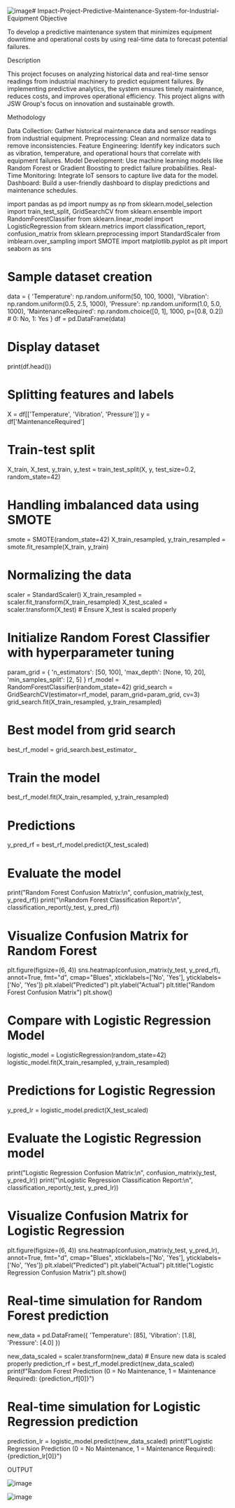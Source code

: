![image](https://github.com/user-attachments/assets/c8a85204-ef46-45f1-afa3-149c2845cee9)# Impact-Project-Predictive-Maintenance-System-for-Industrial-Equipment
Objective

To develop a predictive maintenance system that minimizes equipment downtime and operational costs by using real-time data to forecast potential failures.

Description

This project focuses on analyzing historical data and real-time sensor readings from industrial machinery to predict equipment failures. By implementing predictive analytics, the system ensures timely maintenance, reduces costs, and improves operational efficiency. This project aligns with JSW Group's focus on innovation and sustainable growth.

Methodology

Data Collection: Gather historical maintenance data and sensor readings from industrial equipment.
Preprocessing: Clean and normalize data to remove inconsistencies.
Feature Engineering: Identify key indicators such as vibration, temperature, and operational hours that correlate with equipment failures.
Model Development: Use machine learning models like Random Forest or Gradient Boosting to predict failure probabilities.
Real-Time Monitoring: Integrate IoT sensors to capture live data for the model.
Dashboard: Build a user-friendly dashboard to display predictions and maintenance schedules.

import pandas as pd
import numpy as np
from sklearn.model_selection import train_test_split, GridSearchCV
from sklearn.ensemble import RandomForestClassifier
from sklearn.linear_model import LogisticRegression
from sklearn.metrics import classification_report, confusion_matrix
from sklearn.preprocessing import StandardScaler
from imblearn.over_sampling import SMOTE
import matplotlib.pyplot as plt
import seaborn as sns

# Sample dataset creation
data = {
    'Temperature': np.random.uniform(50, 100, 1000),
    'Vibration': np.random.uniform(0.5, 2.5, 1000),
    'Pressure': np.random.uniform(1.0, 5.0, 1000),
    'MaintenanceRequired': np.random.choice([0, 1], 1000, p=[0.8, 0.2])  # 0: No, 1: Yes
}
df = pd.DataFrame(data)

# Display dataset
print(df.head())

# Splitting features and labels
X = df[['Temperature', 'Vibration', 'Pressure']]
y = df['MaintenanceRequired']

# Train-test split
X_train, X_test, y_train, y_test = train_test_split(X, y, test_size=0.2, random_state=42)

# Handling imbalanced data using SMOTE
smote = SMOTE(random_state=42)
X_train_resampled, y_train_resampled = smote.fit_resample(X_train, y_train)

# Normalizing the data
scaler = StandardScaler()
X_train_resampled = scaler.fit_transform(X_train_resampled)
X_test_scaled = scaler.transform(X_test)  # Ensure X_test is scaled properly

# Initialize Random Forest Classifier with hyperparameter tuning
param_grid = {
    'n_estimators': [50, 100],
    'max_depth': [None, 10, 20],
    'min_samples_split': [2, 5]
}
rf_model = RandomForestClassifier(random_state=42)
grid_search = GridSearchCV(estimator=rf_model, param_grid=param_grid, cv=3)
grid_search.fit(X_train_resampled, y_train_resampled)

# Best model from grid search
best_rf_model = grid_search.best_estimator_

# Train the model
best_rf_model.fit(X_train_resampled, y_train_resampled)

# Predictions
y_pred_rf = best_rf_model.predict(X_test_scaled)

# Evaluate the model
print("Random Forest Confusion Matrix:\n", confusion_matrix(y_test, y_pred_rf))
print("\nRandom Forest Classification Report:\n", classification_report(y_test, y_pred_rf))

# Visualize Confusion Matrix for Random Forest
plt.figure(figsize=(6, 4))
sns.heatmap(confusion_matrix(y_test, y_pred_rf), annot=True, fmt="d", cmap="Blues", xticklabels=['No', 'Yes'], yticklabels=['No', 'Yes'])
plt.xlabel("Predicted")
plt.ylabel("Actual")
plt.title("Random Forest Confusion Matrix")
plt.show()

# Compare with Logistic Regression Model
logistic_model = LogisticRegression(random_state=42)
logistic_model.fit(X_train_resampled, y_train_resampled)

# Predictions for Logistic Regression
y_pred_lr = logistic_model.predict(X_test_scaled)

# Evaluate the Logistic Regression model
print("Logistic Regression Confusion Matrix:\n", confusion_matrix(y_test, y_pred_lr))
print("\nLogistic Regression Classification Report:\n", classification_report(y_test, y_pred_lr))

# Visualize Confusion Matrix for Logistic Regression
plt.figure(figsize=(6, 4))
sns.heatmap(confusion_matrix(y_test, y_pred_lr), annot=True, fmt="d", cmap="Blues", xticklabels=['No', 'Yes'], yticklabels=['No', 'Yes'])
plt.xlabel("Predicted")
plt.ylabel("Actual")
plt.title("Logistic Regression Confusion Matrix")
plt.show()

# Real-time simulation for Random Forest prediction
new_data = pd.DataFrame({
    'Temperature': [85],
    'Vibration': [1.8],
    'Pressure': [4.0]
})

new_data_scaled = scaler.transform(new_data)  # Ensure new data is scaled properly
prediction_rf = best_rf_model.predict(new_data_scaled)
print(f"Random Forest Prediction (0 = No Maintenance, 1 = Maintenance Required): {prediction_rf[0]}")

# Real-time simulation for Logistic Regression prediction
prediction_lr = logistic_model.predict(new_data_scaled)
print(f"Logistic Regression Prediction (0 = No Maintenance, 1 = Maintenance Required): {prediction_lr[0]}")

OUTPUT

![image](https://github.com/user-attachments/assets/cd2633bd-2c9f-4f96-b703-023eb004daea)

![image](https://github.com/user-attachments/assets/4a6251dc-e5fd-4d84-8742-798a06cd59c4)






